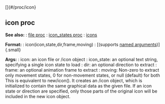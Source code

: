 []{#/proc/icon}
## icon proc
**See also:**
:   [file proc](#/proc/file)
:   [icon_states proc](#/proc/icon_states)
:   [icons](#/DM/icon)
<!-- -->
**Format:**
:   icon(icon,state,dir,frame,moving)
:   [(supports [named arguments](#/proc/arguments/named))]{.small}
<!-- -->
**Args:**
:   icon: an icon file or /icon object
:   icon_state: an optional text string, specifying a single icon state
    to load
:   dir: an optional direction to extract
:   frame: an optional animation frame to extract
:   moving: Non-zero to extract only movement states, 0 for non-movement
    states, or null (default) for both
This is equivalent to new/icon(). It creates an /icon object, which is
initialized to contain the same graphical data as the given file. If an
icon state or direction are specified, only those parts of the original
icon will be included in the new icon object.